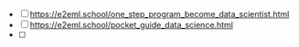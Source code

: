 - [ ] https://e2eml.school/one_step_program_become_data_scientist.html
- [ ] https://e2eml.school/pocket_guide_data_science.html
- [ ] 